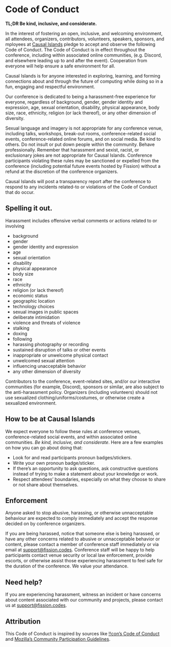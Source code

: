 # Code of Conduct

**TL;DR Be kind, inclusive, and considerate.**

In the interest of fostering an open, inclusive, and welcoming environment, all
attendees, organizers, contributors, volunteers, speakers, sponsors, and
mployees at [Causal Islands][causal-islands] pledge to accept and observe the
following Code of Conduct. The Code of Conduct is in effect throughout the
conference, including within associated online communities, (e.g. Discord, and
elsewhere leading up to and after the event). Cooperation from everyone will
help ensure a safe environment for all.

Causal Islands is for anyone interested in exploring, learning, and forming
connections about and through the future of computing while doing so in a fun,
engaging and respectful environment.

Our conference is dedicated to being a harassment-free experience for everyone,
regardless of background, gender, gender identity and expression, age, sexual
orientation, disability, physical appearance, body size, race, ethnicity,
religion (or lack thereof), or any other dimension of diversity.

Sexual language and imagery is not appropriate for any conference venue,
including talks, workshops, break-out rooms, conference-related social events,
conference-related online forums, and on social media. Be kind to others. Do not
insult or put down people within the community. Behave professionally. Remember
that harassment and sexist, racist, or exclusionary jokes are not appropriate
for Causal Islands. Conference participants violating these rules may be
sanctioned or expelled from the conference (including potential future events
hosted by Fission) without a refund at the discretion of the conference
organizers.

Causal Islands will post a transparency report after the conference to respond
to any incidents related-to or violations of the Code of Conduct that do occur.

## Spelling it out.

Harassment includes offensive verbal comments or actions related to or involving

- background
- gender
- gender identity and expression
- age
- sexual orientation
- disability
- physical appearance
- body size
- race
- ethnicity
- religion (or lack thereof)
- economic status
- geographic location
- technology choices
- sexual images in public spaces
- deliberate intimidation
- violence and threats of violence
- stalking
- doxing
- following
- harassing photography or recording
- sustained disruption of talks or other events
- inappropriate or unwelcome physical contact
- unwelcomed sexual attention
- influencing unacceptable behavior
- any other dimension of diversity

Contributors to the conference, event-related sites, and/or our interactive
communities (for example, Discord), sponsors or similar, are also subject to the
anti-harassment policy. Organizers (including volunteers) should not use
sexualized clothing/uniforms/costumes, or otherwise create a sexualized
environment.

## How to be at Causal Islands

We expect everyone to follow these rules at conference venues,
conference-related social events, and within associated online communities.
*Be kind, inclusive, and considerate*. Here are a few examples on how you can go
about doing that:

- Look for and read participants pronoun badges/stickers.
- Write your own pronoun badge/sticker.
- If there’s an opportunity to ask questions, ask constructive questions instead
  of trying to make a statement about your knowledge or work.
- Respect attendees’ boundaries, especially on what they choose to share or not
  share about themselves.

## Enforcement

Anyone asked to stop abusive, harassing, or otherwise unnacceptable behaviour
are expected to comply immediately and accept the response decided on by
conference organizers.

If you are being harassed, notice that someone else is being harassed, or have
any other concerns related to abusive or unnacceptable behavior or content,
please contact a member of conference staff immediately or via email at
[support@fission.codes][support-email]. Conference staff will
be happy to help participants contact venue security or local law enforcement,
provide escorts, or otherwise assist those experiencing harassment to feel safe
for the duration of the conference. We value your attendance.

## Need help?

If you are experiencing harassment, witness an incident or have concerns about
content associated with our community and projects, please contact us at
[support@fission.codes][support-email].

## Attribution

This Code of Conduct is inspired by sources like [!!con’s Code of Conduct][!!con]
and [Mozilla’s Community Participation Guidelines][mozilla].

[!!con]: https://bangbangcon.com/conduct.html
[causal-islands]: https://causalislands.com/
[mozilla]: https://www.mozilla.org/en-US/about/governance/policies/participation/
[support-email]: mailto:support@fission.codes
